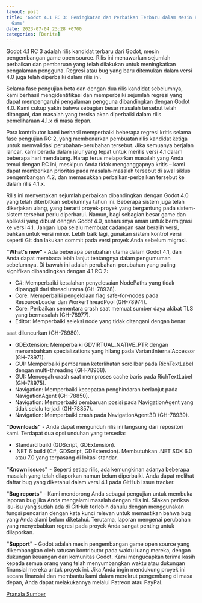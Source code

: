 ```yaml
---
layout: post
title: 'Godot 4.1 RC 3: Peningkatan dan Perbaikan Terbaru dalam Mesin Pengembangan
  Game'
date: 2023-07-04 23:28 +0700
categories: [Berita]
---
```


Godot 4.1 RC 3 adalah rilis kandidat terbaru dari Godot, mesin pengembangan game open source. Rilis ini menawarkan sejumlah perbaikan dan pembaruan yang telah dilakukan untuk meningkatkan pengalaman pengguna. Regresi atau bug yang baru ditemukan dalam versi 4.0 juga telah diperbaiki dalam rilis ini.

Selama fase pengujian beta dan dengan dua rilis kandidat sebelumnya, kami berhasil mengidentifikasi dan memperbaiki sejumlah regresi yang dapat mempengaruhi pengalaman pengguna dibandingkan dengan Godot 4.0. Kami cukup yakin bahwa sebagian besar masalah tersebut telah ditangani, dan masalah yang tersisa akan diperbaiki dalam rilis pemeliharaan 4.1.x di masa depan.

Para kontributor kami berhasil memperbaiki beberapa regresi kritis selama fase pengujian RC 2, yang membenarkan pembuatan rilis kandidat ketiga untuk memvalidasi perubahan-perubahan tersebut. Jika semuanya berjalan lancar, kami berada dalam jalur yang tepat untuk merilis versi 4.1 dalam beberapa hari mendatang. Harap terus melaporkan masalah yang Anda temui dengan RC ini, meskipun Anda tidak menganggapnya kritis – kami dapat memberikan prioritas pada masalah-masalah tersebut di awal siklus pengembangan 4.2, dan memasukkan perbaikan-perbaikan tersebut ke dalam rilis 4.1.x.

Rilis ini menyertakan sejumlah perbaikan dibandingkan dengan Godot 4.0 yang telah diterbitkan sebelumnya tahun ini. Beberapa sistem juga telah dikerjakan ulang, yang berarti proyek-proyek yang bergantung pada sistem-sistem tersebut perlu diperbarui. Namun, bagi sebagian besar game dan aplikasi yang dibuat dengan Godot 4.0, seharusnya aman untuk bermigrasi ke versi 4.1. Jangan lupa selalu membuat cadangan saat beralih versi, bahkan untuk versi minor. Lebih baik lagi, gunakan sistem kontrol versi seperti Git dan lakukan commit pada versi proyek Anda sebelum migrasi.

**"What's new"** - Ada beberapa perubahan utama dalam Godot 4.1, dan Anda dapat membaca lebih lanjut tentangnya dalam pengumuman sebelumnya. Di bawah ini adalah perubahan-perubahan yang paling signifikan dibandingkan dengan 4.1 RC 2:

- C#: Memperbaiki kesalahan penyelesaian NodePaths yang tidak dipanggil dari thread utama (GH-78928).
- Core: Memperbaiki pengelolaan flag safe-for-nodes pada ResourceLoader dan WorkerThreadPool (GH-78974).
- Core: Perbaikan sementara crash saat memuat sumber daya akibat TLS yang bermasalah (GH-78977).
- Editor: Memperbaiki seleksi node yang tidak ditangani dengan benar

 saat diluncurkan (GH-78980).
- GDExtension: Memperbaiki GDVIRTUAL_NATIVE_PTR dengan menambahkan specializations yang hilang pada VariantInternalAccessor (GH-78971).
- GUI: Memperbaiki pembaruan keterlihatan scrollbar pada RichTextLabel dengan multi-threading (GH-78968).
- GUI: Mencegah crash saat memproses cache baris pada RichTextLabel (GH-78975).
- Navigation: Memperbaiki kecepatan penghindaran berlanjut pada NavigationAgent (GH-78850).
- Navigation: Memperbaiki pembaruan posisi pada NavigationAgent yang tidak selalu terjadi (GH-78857).
- Navigation: Memperbaiki crash pada NavigationAgent3D (GH-78939).

**"Downloads"** - Anda dapat mengunduh rilis ini langsung dari repositori kami. Terdapat dua opsi unduhan yang tersedia:

- Standard build (GDScript, GDExtension).
- .NET 6 build (C#, GDScript, GDExtension). Membutuhkan .NET SDK 6.0 atau 7.0 yang terpasang di lokasi standar.

**"Known issues"** - Seperti setiap rilis, ada kemungkinan adanya beberapa masalah yang telah dilaporkan namun belum diperbaiki. Anda dapat melihat daftar bug yang diketahui dalam versi 4.1 pada GitHub issue tracker.

**"Bug reports"** - Kami mendorong Anda sebagai pengujian untuk membuka laporan bug jika Anda mengalami masalah dengan rilis ini. Silakan periksa isu-isu yang sudah ada di GitHub terlebih dahulu dengan menggunakan fungsi pencarian dengan kata kunci relevan untuk memastikan bahwa bug yang Anda alami belum diketahui. Terutama, laporan mengenai perubahan yang menyebabkan regresi pada proyek Anda sangat penting untuk dilaporkan.

**"Support"** - Godot adalah mesin pengembangan game open source yang dikembangkan oleh ratusan kontributor pada waktu luang mereka, dengan dukungan keuangan dari komunitas Godot. Kami mengucapkan terima kasih kepada semua orang yang telah menyumbangkan waktu atau dukungan finansial mereka untuk proyek ini. Jika Anda ingin mendukung proyek ini secara finansial dan membantu kami dalam merekrut pengembang di masa depan, Anda dapat melakukannya melalui Patreon atau PayPal.

[Pranala Sumber](https://godotengine.org/article/release-candidate-godot-4-1-rc-3/)